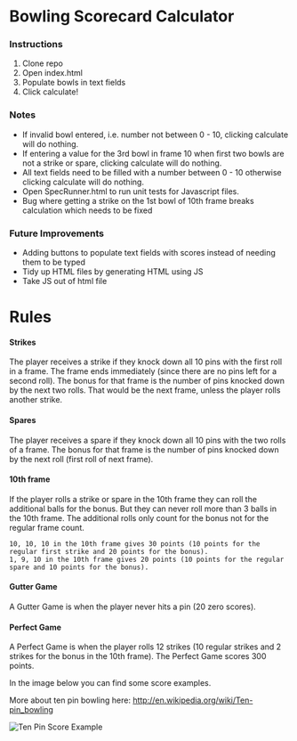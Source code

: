 
Bowling Scorecard Calculator
===========================

### Instructions

1. Clone repo
2. Open index.html
3. Populate bowls in text fields
4. Click calculate!


### Notes
- If invalid bowl entered, i.e. number not between 0 - 10, clicking calculate will do nothing.
- If entering a value for the 3rd bowl in frame 10 when first two bowls are not a strike or spare, clicking calculate will do nothing.
- All text fields need to be filled with a number between 0 - 10 otherwise clicking calculate will do nothing.
- Open SpecRunner.html to run unit tests for Javascript files.
- Bug where getting a strike on the 1st bowl of 10th frame breaks calculation which needs to be fixed

### Future Improvements

- Adding buttons to populate text fields with scores instead of needing them to be typed
- Tidy up HTML files by generating HTML using JS
- Take JS out of html file



Rules
=====

#### Strikes

The player receives a strike if they knock down all 10 pins with the first roll in a frame. The frame ends immediately (since there are no pins left for a second roll). The bonus for that frame is the number of pins knocked down by the next two rolls. That would be the next frame, unless the player rolls another strike.

#### Spares

The player receives a spare if they knock down all 10 pins with the two rolls of a frame. The bonus for that frame is the number of pins knocked down by the next roll (first roll of next frame).

#### 10th frame

If the player rolls a strike or spare in the 10th frame they can roll the additional balls for the bonus. But they can never roll more than 3 balls in the 10th frame. The additional rolls only count for the bonus not for the regular frame count.

    10, 10, 10 in the 10th frame gives 30 points (10 points for the regular first strike and 20 points for the bonus).
    1, 9, 10 in the 10th frame gives 20 points (10 points for the regular spare and 10 points for the bonus).

#### Gutter Game

A Gutter Game is when the player never hits a pin (20 zero scores).

#### Perfect Game

A Perfect Game is when the player rolls 12 strikes (10 regular strikes and 2 strikes for the bonus in the 10th frame). The Perfect Game scores 300 points.

In the image below you can find some score examples.

More about ten pin bowling here: http://en.wikipedia.org/wiki/Ten-pin_bowling

![Ten Pin Score Example](images/example_ten_pin_scoring.png)
